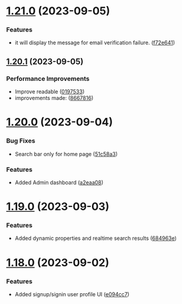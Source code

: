 # [1.21.0](https://github.com/hossainchisty/LeafLine-Client/compare/v1.20.1...v1.21.0) (2023-09-05)


### Features

*  it will display the message for email verification failure. ([f72e641](https://github.com/hossainchisty/LeafLine-Client/commit/f72e641e5ea2fab23e1a11c0dbdc439f52475f91))



## [1.20.1](https://github.com/hossainchisty/LeafLine-Client/compare/v1.20.0...v1.20.1) (2023-09-05)


### Performance Improvements

* Improve readable ([0197533](https://github.com/hossainchisty/LeafLine-Client/commit/0197533d9aaa1e79b6f4624217fdd8b76a0c6c85))
* improvements made: ([8667816](https://github.com/hossainchisty/LeafLine-Client/commit/86678163d96a0b9f30f84aea50f2ea6cba7df612))



# [1.20.0](https://github.com/hossainchisty/LeafLine-Client/compare/v1.19.0...v1.20.0) (2023-09-04)


### Bug Fixes

* Search bar only for home page ([51c58a3](https://github.com/hossainchisty/LeafLine-Client/commit/51c58a39e582e10732b6a04ed36d7c16f779f991))


### Features

* Added Admin dashboard ([a2eaa08](https://github.com/hossainchisty/LeafLine-Client/commit/a2eaa08bf8f51513fcba3e8a5adb222d181241bc))



# [1.19.0](https://github.com/hossainchisty/LeafLine-Client/compare/v1.18.0...v1.19.0) (2023-09-03)


### Features

* Added dynamic properties and realtime search results ([684963e](https://github.com/hossainchisty/LeafLine-Client/commit/684963ecf735ae9777a16e623e2eae2f3e326252))



# [1.18.0](https://github.com/hossainchisty/LeafLine-Client/compare/v1.17.0...v1.18.0) (2023-09-02)


### Features

* Added signup/signin user profile UI ([e094cc7](https://github.com/hossainchisty/LeafLine-Client/commit/e094cc7949cc0c8f2dbb458d376b779e8096e1cc))



